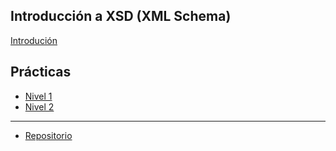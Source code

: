 ## Introducción a XSD (XML Schema)
[Introdución](xsd.md)

## Prácticas


* [Nivel 1](./Pxsd/nivel1/nivel1.md)
* [Nivel 2](./Pxsd/nivel2/nivel2.md)
  
  
----
  
  

* [Repositorio](./Pxsd/repositorio/repositorio_ejer.md)
